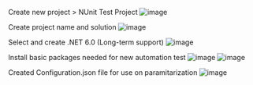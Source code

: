 Create new project > NUnit Test Project
![image](https://user-images.githubusercontent.com/70570440/162964032-0ca3f85f-4857-4514-bfe0-7b893f2b6b71.png)

Create project name and solution
![image](https://user-images.githubusercontent.com/70570440/162964400-c2580a7e-a36b-4088-9acd-acf5c322124f.png)

Select and create .NET 6.0 (Long-term support)
![image](https://user-images.githubusercontent.com/70570440/162964567-fa541a00-34c6-4060-ad4e-a1b389872bf3.png)

Install basic packages needed for new automation test
![image](https://user-images.githubusercontent.com/70570440/162964892-f0ca1934-cea4-4eb0-ad96-605e36bbe980.png)
![image](https://user-images.githubusercontent.com/70570440/162964912-3acfb1ce-f4d6-4850-8592-7c82882a683e.png)

Created Configuration.json file for use on paramitarization
![image](https://user-images.githubusercontent.com/70570440/162965077-8fbed14d-08cb-4252-b688-62db16bd145a.png)
